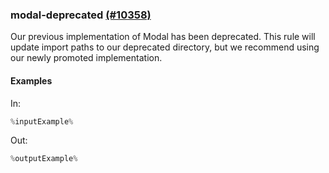 ### modal-deprecated [(#10358)](https://github.com/patternfly/patternfly-react/pull/10358)

Our previous implementation of Modal has been deprecated. This rule will update import paths to our deprecated directory, but we recommend using our newly promoted implementation.

#### Examples

In:

```jsx
%inputExample%
```

Out:

```jsx
%outputExample%
```
